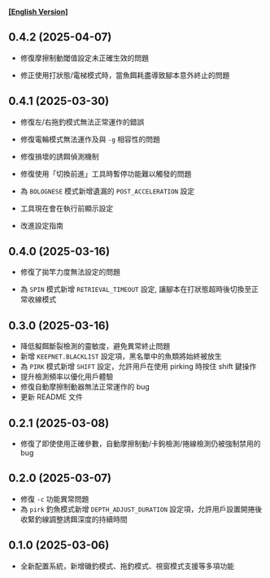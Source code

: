 **[[English Version]][CHANGELOG]**

## 0.4.2 (2025-04-07)
- 修復摩擦制動閾值設定未正確生效的問題

- 修正使用打狀態/電梯模式時，當魚餌耗盡導致腳本意外終止的問題


## 0.4.1 (2025-03-30)
- 修復左/右拖釣模式無法正常運作的錯誤

- 修復電輪模式無法運作及與 `-g` 相容性的問題

- 修復損壞的誘餌偵測機制

- 修復使用「切換前進」工具時暫停功能難以觸發的問題

- 為 `BOLOGNESE` 模式新增遺漏的 `POST_ACCELERATION` 設定

- 工具現在會在執行前顯示設定

- 改進設定指南

## 0.4.0 (2025-03-16)

- 修復了拋竿力度無法設定的問題

- 為 `SPIN` 模式新增 `RETRIEVAL_TIMEOUT` 設定, 讓腳本在打狀態超時後切換至正常收線模式

## 0.3.0 (2025-03-16)

- 降低擬餌斷裂檢測的靈敏度，避免異常終止問題
- 新增 `KEEPNET.BLACKLIST` 設定項，黑名單中的魚類將始終被放生
- 為 `PIRK` 模式新增 `SHIFT` 設定，允許用戶在使用 pirking 時按住 shift 鍵操作
- 提升檢測頻率以優化用戶體驗
- 修復自動摩擦制動器無法正常運作的 bug
- 更新 README 文件

## 0.2.1 (2025-03-08)

- 修復了即使使用正確參數，自動摩擦制動/卡鉤檢測/捲線檢測仍被強制禁用的 bug

## 0.2.0 (2025-03-07)

- 修復 `-c` 功能異常問題
- 為 `pirk` 釣魚模式新增 `DEPTH_ADJUST_DURATION` 設定項，允許用戶設置開捲後收緊釣線調整誘餌深度的持續時間

## 0.1.0 (2025-03-06)

- 全新配置系統，新增磯釣模式、拖釣模式、視窗模式支援等多項功能

[CHANGELOG]: /docs/en/CHANGELOG.md